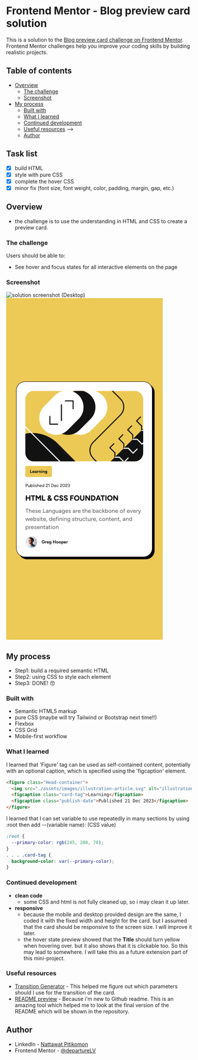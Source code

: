 # Frontend Mentor - Blog preview card solution

This is a solution to the [Blog preview card challenge on Frontend Mentor](https://www.frontendmentor.io/challenges/blog-preview-card-ckPaj01IcS). Frontend Mentor challenges help you improve your coding skills by building realistic projects.

## Table of contents

- [Overview](#overview)
  - [The challenge](#the-challenge)
  - [Screenshot](#screenshot)
- [My process](#my-process)
  - [Built with](#built-with)
  - [What I learned](#what-i-learned)
  - [Continued development](#continued-development)
  - [Useful resources](#useful-resources) -->
  - [Author](#author)

## Task list

- [x] build HTML
- [x] style with pure CSS
- [x] complete the hover CSS
- [x] minor fix (font size, font weight, color, padding, margin, gap, etc.)

## Overview

- the challenge is to use the understanding in HTML and CSS to create a preview card.

### The challenge

Users should be able to:

- See hover and focus states for all interactive elements on the page

### Screenshot

![solution screenshot (Desktop)](./screenshot/Solution%20Screenshot%20Desktop.png.jpg)
![solution screenshot (Mobile)](./screenshot/Solution%20Screenshot%20Mobile.png)

## My process

- Step1: build a required semantic HTML
- Step2: using CSS to style each element
- Step3: DONE! 😙

### Built with

- Semantic HTML5 markup
- pure CSS (maybe will try Tailwind or Bootstrap next time!!)
- Flexbox
- CSS Grid
- Mobile-first workflow

### What I learned

I learned that 'Figure' tag can be used as self-contained content, potentially with an optional caption, which is specified using the 'figcaption' element.

```html
<figure class="Head-container">
  <img src="./assets/images/illustration-article.svg" alt="illustration" />
  <figcaption class="card-tag">Learning</figcaption>
  <figcaption class="publish-date">Published 21 Dec 2023</figcaption>
</figure>
```

I learned that I can set variable to use repeatedly in many sections by using :root then add --(variable name): (CSS value)

```css
:root {
  --primary-color: rgb(245, 208, 78);
}
. . . .card-tag {
  background-color: var(--primary-color);
}
```

### Continued development

- **clean code**
  - some CSS and html is not fully cleaned up, so i may clean it up later.
- **responsive**
  - because the mobile and desktop provided design are the same, I coded it with the fixed width and height for the card. but I assumed that the card should be responsive to the screen size. I will improve it later.
  - the hover state preview showed that the **Title** should turn yellow when hovering over. but it also shows that it is clickable too. So this may lead to somewhere. I will take this as a future extension part of this mini-project.

### Useful resources

- [Transition Generator](https://webcode.tools/css-generator/transition) - This helped me figure out which parameters should I use for the transition of the card.
- [README preview](https://readme.so/editor) - Because i'm new to Github readme. This is an amazing tool which helped me to look at the final version of the README which will be shown in the repository.

## Author

- LinkedIn - [Nattawat Pitikomon](https://www.linkedin.com/in/nattawat-pitikomon/)
- Frontend Mentor - [@departureLV](https://www.frontendmentor.io/profile/DepartureLV)
